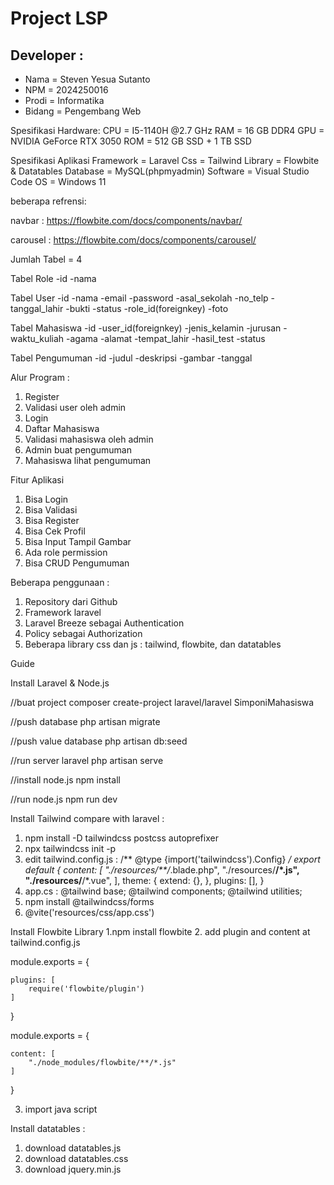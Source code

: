 # Project LSP

## Developer : 
- Nama = Steven Yesua Sutanto
- NPM = 2024250016
- Prodi = Informatika
- Bidang = Pengembang Web

Spesifikasi Hardware:
CPU = I5-1140H @2.7 GHz
RAM = 16 GB DDR4
GPU = NVIDIA GeForce RTX 3050
ROM = 512 GB SSD + 1 TB SSD

Spesifikasi Aplikasi
Framework = Laravel
Css = Tailwind
Library = Flowbite & Datatables
Database = MySQL(phpmyadmin)
Software = Visual Studio Code
OS = Windows 11

beberapa refrensi:

navbar :
https://flowbite.com/docs/components/navbar/

carousel :
https://flowbite.com/docs/components/carousel/

Jumlah Tabel = 4

Tabel Role
-id
-nama

Tabel User
-id
-nama
-email
-password
-asal_sekolah
-no_telp
-tanggal_lahir
-bukti
-status
-role_id(foreignkey)
-foto

Tabel Mahasiswa
-id
-user_id(foreignkey)
-jenis_kelamin
-jurusan
-waktu_kuliah
-agama
-alamat
-tempat_lahir
-hasil_test
-status

Tabel Pengumuman
-id
-judul
-deskripsi
-gambar
-tanggal

Alur Program :
1. Register
2. Validasi user oleh admin
3. Login
4. Daftar Mahasiswa
5. Validasi mahasiswa oleh admin
6. Admin buat pengumuman
7. Mahasiswa lihat pengumuman

Fitur Aplikasi
1. Bisa Login
2. Bisa Validasi
3. Bisa Register
4. Bisa Cek Profil
5. Bisa Input Tampil Gambar
6. Ada role permission
7. Bisa CRUD Pengumuman

Beberapa penggunaan :
1. Repository dari Github
2. Framework laravel
3. Laravel Breeze sebagai Authentication
4. Policy sebagai Authorization
5. Beberapa library css dan js : tailwind, flowbite, dan datatables

Guide

Install Laravel & Node.js

//buat project
composer create-project laravel/laravel SimponiMahasiswa

//push database
php artisan migrate

//push value database
php artisan db:seed

//run server laravel
php artisan serve

//install node.js
npm install

//run node.js
npm run dev

Install Tailwind compare with laravel : 

1. npm install -D tailwindcss postcss autoprefixer
2. npx tailwindcss init -p
3. edit tailwind.config.js : 
  /** @type {import('tailwindcss').Config} */
  export default {
    content: [
      "./resources/**/*.blade.php",
      "./resources/**/*.js",
      "./resources/**/*.vue",
    ],
    theme: {
      extend: {},
    },
    plugins: [],
  }
4. app.cs : 
  @tailwind base;
  @tailwind components;
  @tailwind utilities;
5. npm install @tailwindcss/forms
6. @vite('resources/css/app.css')

Install Flowbite Library
1.npm install flowbite
2. add plugin and content at tailwind.config.js

 module.exports = {

    plugins: [
        require('flowbite/plugin')
    ]

}

module.exports = {

    content: [
        "./node_modules/flowbite/**/*.js"
    ]

}

3. import java script
<script src="../path/to/flowbite/dist/flowbite.min.js"></script>

Install datatables :
1. download datatables.js
2. download datatables.css
3. download jquery.min.js




   
